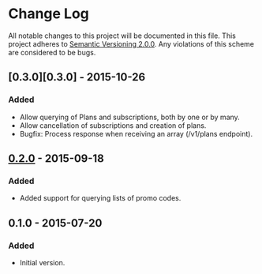 # Change Log

All notable changes to this project will be documented in this file. This
project adheres to [Semantic Versioning 2.0.0][semver]. Any violations of this
scheme are considered to be bugs.

[semver]: http://semver.org/spec/v2.0.0.html

## [0.3.0][0.3.0] - 2015-10-26

### Added

- Allow querying of Plans and subscriptions, both by one or by many.
- Allow cancellation of subscriptions and creation of plans.
- Bugfix: Process response when receiving an array (/v1/plans endpoint).

## [0.2.0][0.2.0] - 2015-09-18

### Added

- Added support for querying lists of promo codes.

## 0.1.0 - 2015-07-20

### Added

- Initial version.

[0.2.0]: https://github.com/accepton/accepton-ruby/compare/v0.1.0...v0.2.0
[unreleased]: https://github.com/accepton/accepton-ruby/compare/v0.2.0...HEAD
